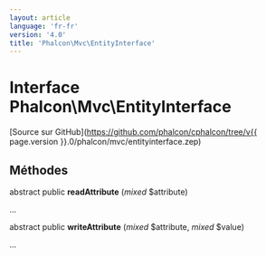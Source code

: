 ```yaml
---
layout: article
language: 'fr-fr'
version: '4.0'
title: 'Phalcon\Mvc\EntityInterface'
---
```

# Interface **Phalcon\Mvc\EntityInterface**

[Source sur GitHub](https://github.com/phalcon/cphalcon/tree/v{{ page.version }}.0/phalcon/mvc/entityinterface.zep)

## Méthodes

abstract public **readAttribute** (*mixed* $attribute)

...

abstract public **writeAttribute** (*mixed* $attribute, *mixed* $value)

...